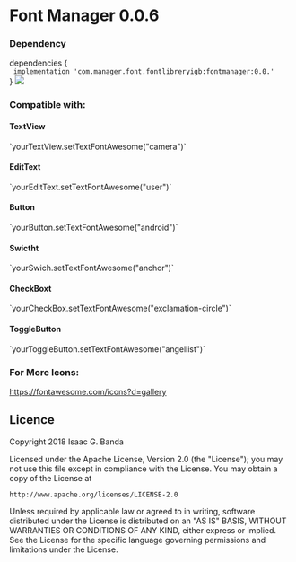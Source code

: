  # Font Manager 0.0.6

### Dependency

dependencies {<br>
` implementation 'com.manager.font.fontlibreryigb:fontmanager:0.0.'`
 <br>
}
![](https://www.dropbox.com/s/yojht1gja5y8umr/Screenshot_20180729-140250.png?dl=0)

### Compatible with:
 <h4>TextView</h4>
`yourTextView.setTextFontAwesome("camera")`

 <h4>EditText</h4>
`yourEditText.setTextFontAwesome("user")`

 <h4>Button</h4>
`yourButton.setTextFontAwesome("android")`

 <h4>Swictht</h4>
`yourSwich.setTextFontAwesome("anchor")`

 <h4>CheckBoxt</h4>
`yourCheckBox.setTextFontAwesome("exclamation-circle")`

<h4>ToggleButton</h4>
`yourToggleButton.setTextFontAwesome("angellist")`

### For More Icons: 

https://fontawesome.com/icons?d=gallery



## Licence

Copyright 2018 Isaac G. Banda

Licensed under the Apache License, Version 2.0 (the "License");
you may not use this file except in compliance with the License.
You may obtain a copy of the License at

    http://www.apache.org/licenses/LICENSE-2.0

Unless required by applicable law or agreed to in writing, software
distributed under the License is distributed on an "AS IS" BASIS,
WITHOUT WARRANTIES OR CONDITIONS OF ANY KIND, either express or implied.
See the License for the specific language governing permissions and
limitations under the License.
